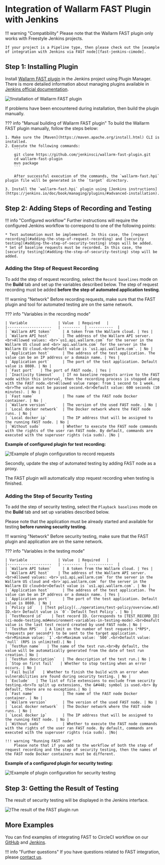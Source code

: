 [fast-node-token]:              ../operations/create-node.md
[fast-ci-mode-record]:          ci-mode-recording.md#environment-variables-in-recording-mode

[mail-to-us]:                   mailto:support@wallarm.com
[fast-examples-github]:         https://github.com/wallarm/fast-examples 
[fast-example-jenkins]:         https://jenkinsfast.demo.wallarm.com/

[jenkins-plugin-wallarm-fast]:   https://plugins.jenkins.io/wallarm-fast/

[jenkins-plugin-install]:       ../../images/fast/poc/common/examples/jenkins-plugin/jenkins-plugin-install.png
[jenkins-plugin-record-params]: ../../images/fast/poc/common/examples/jenkins-plugin/jenkins-plugin-record-params.png
[jenkins-plugin-playback-params]: ../../images/fast/poc/common/examples/jenkins-plugin/jenkins-plugin-playback-params.png
[jenkins-manage-plugin]:        https://jenkins.io/doc/book/managing/plugins/
[fast-example-jenkins-plugin-result]:  ../../images/fast/poc/common/examples/jenkins-plugin/jenkins-plugin-result.png
[fast-jenkins-cimode]:          examples/jenkins-cimode.md

# Integration of Wallarm FAST Plugin with Jenkins

!!! warning "Compatibility"
    Please note that the Wallarm FAST plugin only works with Freestyle Jenkins projects.
    
    If your project is a Pipeline type, then please check out the [example of integration with Jenkins via FAST node][fast-jenkins-cimode].

## Step 1: Installing Plugin

Install [Wallarm FAST plugin][jenkins-plugin-wallarm-fast] in the Jenkins project using Plugin Manager. There is more detailed information about managing plugins available in [Jenkins official documentation][jenkins-manage-plugin].

![!Installation of Wallarm FAST plugin][jenkins-plugin-install]

If problems have been encountered during installation, then build the plugin manually.

??? info "Manual building of Wallarm FAST plugin"
    To build the Wallarm FAST plugin manually, follow the steps below:

    1. Make sure the [Maven](https://maven.apache.org/install.html) CLI is installed.
    2. Execute the following commands:
        ```
        git clone https://github.com/jenkinsci/wallarm-fast-plugin.git
        cd wallarm-fast-plugin
        mvn package
        ```
        
        After successful execution of the commands, the `wallarm-fast.hpi` plugin file will be generated in the `target` directory.

    3. Install the `wallarm-fast.hpi` plugin using [Jenkins instructions](https://jenkins.io/doc/book/managing/plugins/#advanced-installation).

## Step 2: Adding Steps of Recording and Testing

!!! info "Configured workflow"
    Further instructions will require the configured Jenkins workflow to correspond to one of the following points:

    * Test automation must be implemented. In this case, the [request recording](#adding-the-step-of-request-recording) and [security testing](#adding-the-step-of-security-testing) steps will be added.
    * Set of baseline requests must be recorded. In this case, the [security testing](#adding-the-step-of-security-testing) step will be added.

### Adding the Step of Request Recording

To add the step of request recording, select the `Record baselines` mode on the **Build** tab and set up the variables described below. The step of request recording must be added **before the step of automated application testing**.

!!! warning "Network"
    Before recording requests, make sure that the FAST plugin and tool for automated testing are on the same network.

??? info "Variables in the recording mode"

    | Variable              | Value  | Required   |
    |--------------------   | --------  | -----------  |
    | `Wallarm API token`     | A token from the Wallarm cloud. | Yes |
    | `Wallarm API host`      | The address of the Wallarm API server. <br>Allowed values: <br>`us1.api.wallarm.com` for the server in the Wallarm US cloud and <br>`api.wallarm.com` for the server in the Wallarm EU cloud.<br>Default value is `us1.api.wallarm.com`. | No |
    | `Application host`      | The address of the test application. The value can be an IP address or a domain name. | Yes |
    | `Application port`      | The port of the test application. Default value is 8080. | No |
    | `Fast port`   | The port of FAST node. | Yes |
    | `Inactivity timeout`    | If no baseline requests arrive to the FAST node within this interval, then the recording process is stopped along with the FAST node.<br>Allowed value range: from 1 second to 1 week.<br>The value must be passed second.<br>Default value: 600 seconds (10 minutes). | No |
    | `Fast name`             | The name of the FAST node Docker container. | No |
    | `Wallarm version`       | The version of the used FAST node. | No |
    | `Local docker network`  | The Docker network where the FAST node runs. | No |
    | `Local docker ip`       | The IP address that will be assigned to the running FAST node. | No |
    | `Without sudo`          | Whether to execute the FAST node commands with the rights of the user ran FAST node. By default, commands are executed with the superuser rights (via sudo). |No |

**Example of configured plugin for test recording:**

![!Example of plugin configuration to record requests][jenkins-plugin-record-params]

Secondly, update the step of automated testing by adding FAST node as a proxy.

The FAST plugin will automatically stop request recording when testing is finished.

### Adding the Step of Security Testing

To add the step of security testing, select the `Playback baselines` mode on the **Build** tab and set up variables described below. 

Please note that the application must be already started and available for testing **before running security testing**.

!!! warning "Network"
    Before security testing, make sure that the FAST plugin and application are on the same network.

??? info "Variables in the testing mode"

    | Variable              | Value  | Required   |
    |--------------------   | --------  | -----------  |
    | `Wallarm API token`     | A token from the Wallarm cloud. | Yes |
    | `Wallarm API host`    | The address of the Wallarm API server. <br>Allowed values: <br>`us1.api.wallarm.com` for the server in the Wallarm US cloud and <br>`api.wallarm.com` for the server in the Wallarm EU cloud<br>Default value is `us1.api.wallarm.com`. | No |
    | `Application host`      | The address of the test application. The value can be an IP address or a domain name. | Yes |
    | `Application port`      | The port of the test application. Default value is 8080. | No |
    | `Policy id`   | [Test policy](../operations/test-policy/overview.md) ID.<br> Default value is `0`-`Default Test Policy`. | No |
    | `TestRecord id`    | Test record ID. Corresponds to [TEST_RECORD_ID](ci-mode-testing.md#environment-variables-in-testing-mode).<br>Deafult value is the last test record created by used FAST node.| No |
    | `TestRun RPS`   | A limit on the number of test requests (*RPS*, *requests per second*) to be sent to the target application.<br>Minimum value: `1`.<br>Maximum value: `500`.<br>Default value: `null` (RPS is unlimited).| No |
    | `TestRun name`   | The name of the test run.<br>By default, the value will be automatically generated from the date of test run creation.| No |
    | `TestRun description`   | The description of the test run.| No |
    | `Stop on first fail`   | Whether to stop testing when an error occurs. | No |
    | `Fail build`   | Whether to finish the build with an error when vulnerabilities are found during security testing. | No |
    | `Exclude`   | The list of file extensions to exclude from security testing.<br>To split up extensions, the &#448; symbol is used.<br> By default, there are no exceptions.| No |
    | `Fast name`             | The name of the FAST node Docker container. | No |
    | `Wallarm version`       | The version of the used FAST node. | No |
    | `Local docker network`  | The Docker network where the FAST node runs. | No |
    | `Local docker ip`       | The IP address that will be assigned to the running FAST node. | No |
    | `Without sudo`          | Whether to execute the FAST node commands with the rights of the user ran FAST node. By default, commands are executed with the superuser rights (via sudo). |No|

    !!! warning "Running FAST node"
        Please note that if you add to the workflow of both the step of request recording and the step of security testing, then the names of the FAST node Docker containers must be different.

**Example of a configured plugin for security testing:**

![!Example of plugin configuration for security testing][jenkins-plugin-playback-params]

## Step 3: Getting the Result of Testing

The result of security testing will be displayed in the Jenkins interface.

![!The result of the FAST plugin run][fast-example-jenkins-plugin-result]

## More Examples

You can find examples of integrating FAST to CircleCI workflow on our [GitHub][fast-examples-github] and [Jenkins][fast-example-jenkins].

!!! info "Further questions"
    If you have questions related to FAST integration, please [contact us][mail-to-us].
